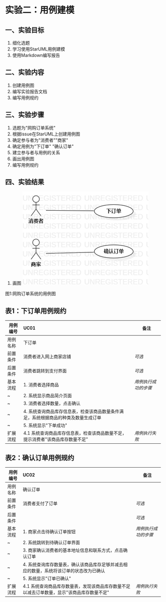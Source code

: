 # 实验二：用例建模 

## 一、实验目标

1. 细化选题
2. 学习使用StarUML用例建模
3. 使用Markdown编写报告

## 二、实验内容

1. 创建用例图
2. 编写实验报告文档
3. 编写用例规约

## 三、实验步骤

1. 选题为"网购订单系统"
2. 根据issue在StarUML上创建用例图
3. 确定参与者为"消费者""商家"
4. 确定用例为"下订单" "确认订单"
5. 建立参与者与用例的关系
6. 画出用例图
7. 编写用例规约

## 四、实验结果

1. 画图
![用例图](./Lab2_UseCaseDiagram.jpg)

图1:网购订单系统的用例图

## 表1：下订单用例规约 

用例编号  | UC01 | 备注  
-|:-|-  
用例名称  | 下订单  |   
前置条件  | 消费者进入网上商家店铺  | *可选*   
后置条件  | 消费者跳转到支付界面  | *可选*   
基本流程  | 1. 消费者选择商品  |*用例执行成功的步骤*    
~| 2. 系统显示商品简介页面  |   
~| 3. 消费者选择数量，点击确认  |   
~| 4. 系统查询商品库存信息表，检查该商品数量条件满足，系统根据商品的种类及数量生成订单  |   
~| 5. 系统显示"下单成功"  |  
扩展流程  | 4.1 系统查询商品库存信息表，检查该商品数量不足，提示消费者"该商品库存数量不足" |*用例执行失败*    

## 表2：确认订单用例规约  

用例编号  | UC02 | 备注  
-|:-|-  
用例名称  | 确认订单  |   
前置条件  | 消费者支付了订单  | *可选*   
后置条件  |   | *可选*   
基本流程  | 1. 商家点击待确认订单按钮  |*用例执行成功的步骤*    
~| 2. 系统跳转到待确认订单界面  |   
~| 3. 商家确认消费者的基本地址信息和联系方式，点击确认订单  |   
~| 4. 系统查询库存数量表，确认该商品库存足够并减去相应的数量，系统将该订单的状态改为已确认 |   
~| 5. 系统显示"订单已确认"  |  
扩展流程  | 4.1 系统查询商品库存数量表，发现该商品库存数量不足以减去订单数量，显示"该商品库存数量不足"  |*用例执行失败*    
